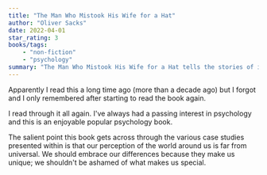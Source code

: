 ```yaml
---
title: "The Man Who Mistook His Wife for a Hat"
author: "Oliver Sacks"
date: 2022-04-01
star_rating: 3
books/tags:
    - "non-fiction"
    - "psychology"
summary: "The Man Who Mistook His Wife for a Hat tells the stories of individuals afflicted with perceptual and intellectual disorders: patients who have lost their memories and with them the greater part of their pasts; who are no longer able to recognize people and common objects; whose limbs seem alien to them; who lack some skills yet are gifted with uncanny artistic or mathematical talents."
---
```


Apparently I read this a long time ago (more than a decade ago) but I forgot and I only remembered after starting to read the book again.

I read through it all again. I've always had a passing interest in psychology and this is an enjoyable popular psychology book.

The salient point this book gets across through the various case studies presented within is that our perception of the world around us is far from universal. We should embrace our differences because they make us unique; we shouldn't be ashamed of what makes us special.
